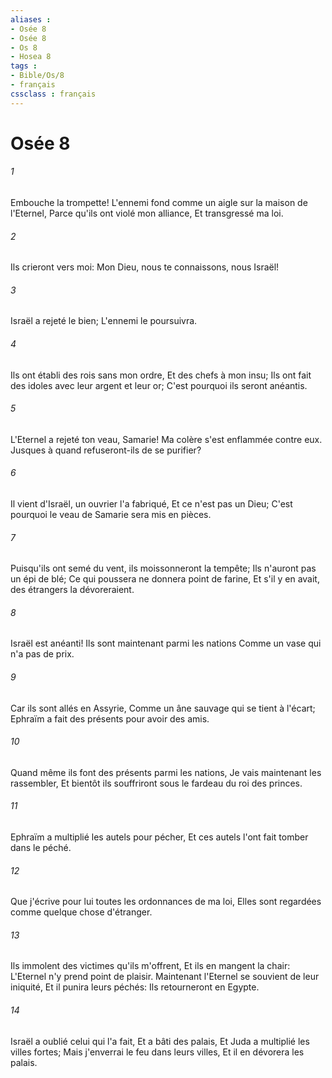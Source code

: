 ```yaml
---
aliases : 
- Osée 8
- Osée 8
- Os 8
- Hosea 8
tags : 
- Bible/Os/8
- français
cssclass : français
---
```


# Osée 8

###### 1
Embouche la trompette! L'ennemi fond comme un aigle sur la maison de l'Eternel, Parce qu'ils ont violé mon alliance, Et transgressé ma loi.
###### 2
Ils crieront vers moi: Mon Dieu, nous te connaissons, nous Israël!
###### 3
Israël a rejeté le bien; L'ennemi le poursuivra.
###### 4
Ils ont établi des rois sans mon ordre, Et des chefs à mon insu; Ils ont fait des idoles avec leur argent et leur or; C'est pourquoi ils seront anéantis.
###### 5
L'Eternel a rejeté ton veau, Samarie! Ma colère s'est enflammée contre eux. Jusques à quand refuseront-ils de se purifier?
###### 6
Il vient d'Israël, un ouvrier l'a fabriqué, Et ce n'est pas un Dieu; C'est pourquoi le veau de Samarie sera mis en pièces.
###### 7
Puisqu'ils ont semé du vent, ils moissonneront la tempête; Ils n'auront pas un épi de blé; Ce qui poussera ne donnera point de farine, Et s'il y en avait, des étrangers la dévoreraient.
###### 8
Israël est anéanti! Ils sont maintenant parmi les nations Comme un vase qui n'a pas de prix.
###### 9
Car ils sont allés en Assyrie, Comme un âne sauvage qui se tient à l'écart; Ephraïm a fait des présents pour avoir des amis.
###### 10
Quand même ils font des présents parmi les nations, Je vais maintenant les rassembler, Et bientôt ils souffriront sous le fardeau du roi des princes.
###### 11
Ephraïm a multiplié les autels pour pécher, Et ces autels l'ont fait tomber dans le péché.
###### 12
Que j'écrive pour lui toutes les ordonnances de ma loi, Elles sont regardées comme quelque chose d'étranger.
###### 13
Ils immolent des victimes qu'ils m'offrent, Et ils en mangent la chair: L'Eternel n'y prend point de plaisir. Maintenant l'Eternel se souvient de leur iniquité, Et il punira leurs péchés: Ils retourneront en Egypte.
###### 14
Israël a oublié celui qui l'a fait, Et a bâti des palais, Et Juda a multiplié les villes fortes; Mais j'enverrai le feu dans leurs villes, Et il en dévorera les palais.
